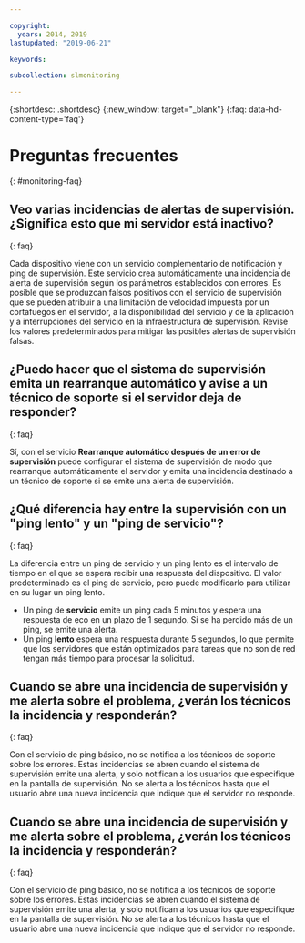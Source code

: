 ```yaml
---

copyright:
  years: 2014, 2019
lastupdated: "2019-06-21"

keywords:

subcollection: slmonitoring

---
```


{:shortdesc: .shortdesc}
{:new_window: target="_blank"}
{:faq: data-hd-content-type='faq'}

# Preguntas frecuentes
{: #monitoring-faq}

## Veo varias incidencias de alertas de supervisión. ¿Significa esto que mi servidor está inactivo?
{: faq}

Cada dispositivo viene con un servicio complementario de notificación y ping de supervisión. Este servicio crea automáticamente una incidencia de alerta de supervisión según los parámetros establecidos con errores. Es posible que se produzcan falsos positivos con el servicio de supervisión que se pueden atribuir a una limitación de velocidad impuesta por un cortafuegos en el servidor, a la disponibilidad del servicio y de la aplicación y a interrupciones del servicio en la infraestructura de supervisión. Revise los valores predeterminados para mitigar las posibles alertas de supervisión falsas.

## ¿Puedo hacer que el sistema de supervisión emita un rearranque automático y avise a un técnico de soporte si el servidor deja de responder?
{: faq}

Sí, con el servicio **Rearranque automático después de un error de supervisión** puede configurar el sistema de supervisión de modo que rearranque automáticamente el servidor y emita una incidencia destinado a un técnico de soporte si se emite una alerta de supervisión.

## ¿Qué diferencia hay entre la supervisión con un "ping lento" y un "ping de servicio"?
{: faq}

La diferencia entre un ping de servicio y un ping lento es el intervalo de tiempo en el que se espera recibir una respuesta del dispositivo. El valor predeterminado es el ping de servicio, pero puede modificarlo para utilizar en su lugar un ping lento.

* Un ping de **servicio** emite un ping cada 5 minutos y espera una respuesta de eco en un plazo de 1 segundo. Si se ha perdido más de un ping, se emite una alerta.
* Un ping **lento** espera una respuesta durante 5 segundos, lo que permite que los servidores que están optimizados para tareas que no son de red tengan más tiempo para procesar la solicitud.


## Cuando se abre una incidencia de supervisión y me alerta sobre el problema, ¿verán los técnicos la incidencia y responderán?
{: faq}

Con el servicio de ping básico, no se notifica a los técnicos de soporte sobre los errores. Estas incidencias se abren cuando el sistema de supervisión emite una alerta, y solo notifican a los usuarios que especifique en la pantalla de supervisión. No se alerta a los técnicos hasta que el usuario abre una nueva incidencia que indique que el servidor no responde.


## Cuando se abre una incidencia de supervisión y me alerta sobre el problema, ¿verán los técnicos la incidencia y responderán?
{: faq}

Con el servicio de ping básico, no se notifica a los técnicos de soporte sobre los errores. Estas incidencias se abren cuando el sistema de supervisión emite una alerta, y solo notifican a los usuarios que especifique en la pantalla de supervisión. No se alerta a los técnicos hasta que el usuario abre una nueva incidencia que indique que el servidor no responde.
